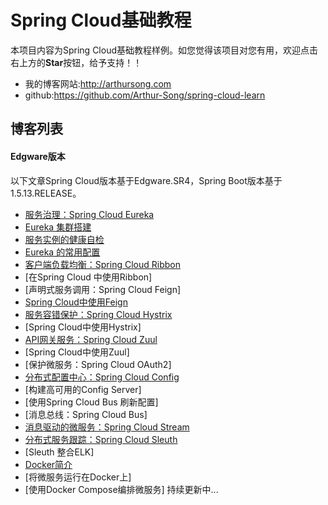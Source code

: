 # Spring Cloud基础教程
本项目内容为Spring Cloud基础教程样例。如您觉得该项目对您有用，欢迎点击右上方的**Star**按钮，给予支持！！

- 我的博客网站:http://arthursong.com
- github:https://github.com/Arthur-Song/spring-cloud-learn

## 博客列表
#### Edgware版本
以下文章Spring Cloud版本基于Edgware.SR4，Spring Boot版本基于1.5.13.RELEASE。

- [服务治理：Spring Cloud Eureka](http://arthursong.com/archives/396)
- [Eureka 集群搭建](http://arthursong.com/archives/565)
- [服务实例的健康自检](http://arthursong.com/archives/572)
- [Eureka 的常用配置](http://arthursong.com/archives/570)
- [客户端负载均衡：Spring Cloud Ribbon](http://arthursong.com/archives/416)
- [在Spring Cloud 中使用Ribbon]
- [声明式服务调用：Spring Cloud Feign]
- [Spring Cloud中使用Feign](http://arthursong.com/archives/425)
- [服务容错保护：Spring Cloud Hystrix](http://arthursong.com/archives/430)
- [Spring Cloud中使用Hystrix]
- [API网关服务：Spring Cloud Zuul](http://arthursong.com/archives/435)
- [Spring Cloud中使用Zuul]
- [保护微服务：Spring Cloud OAuth2]
- [分布式配置中心：Spring Cloud Config](http://arthursong.com/archives/490)
- [构建高可用的Config Server]
- [使用Spring Cloud Bus 刷新配置]
- [消息总线：Spring Cloud Bus]
- [消息驱动的微服务：Spring Cloud Stream](http://arthursong.com/archives/464)
- [分布式服务跟踪：Spring Cloud Sleuth](http://arthursong.com/archives/529)
- [Sleuth 整合ELK]
- [Docker简介](http://arthursong.com/archives/44)
- [将微服务运行在Docker上]
- [使用Docker Compose编排微服务]
持续更新中...
